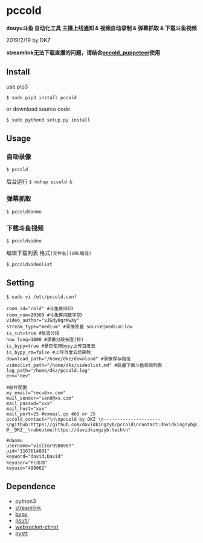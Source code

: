 # pccold

**douyu斗鱼 自动化工具 主播上线通知 & 视频自动录制 & 弹幕抓取 & 下载斗鱼视频**

2019/2/19 by DKZ


**streamlink无法下载直播的问题，请结合[pccold_puppeteer](https://github.com/davidkingzyb/pccold_puppeteer)使用**

## Install

use pip3

`$ sudo pip3 install pccold`

or download source code

`$ sudo python3 setup.py install`

## Usage

### 自动录像

`$ pccold`

后台运行
`$ nohup pccold &`

### 弹幕抓取

`$ pccolddanmu`

### 下载斗鱼视频

`$ pccoldvideo`

编辑下载列表
格式`[文件名](URL路径)`

`$ pccoldvideolist`

## Setting

`$ sudo vi /etc/pccold.conf`

```
room_id="cold" #斗鱼房间ID
room_num=20360 #斗鱼房间数字ID
video_author="vJGdy0qrKwXy"
stream_type="medium" #录像质量 source|medium|low
is_cut=true #是否分段
how_long=1800 #录像分段长度(秒)
is_bypy=true #是否使用bypy上传百度云
is_bypy_rm=false #上传百度云后删除
download_path="/home/dkz/download" #录像保存路径
videolist_path="/home/dkz/videolist.md" #批量下载斗鱼视频列表
log_path="/home/dkz/pccold.log"
env="dev"

#邮件配置
my_email="recv@xx.com"
mail_sender="send@xx.com"
mail_passwd="xxx"
mail_host="xxx"
mail_port=25 #exmail.qq 465 or 25
pccold_contact="\n\npccold by DKZ \n---------------------\ngithub:https://github.com/davidkingzyb/pccold\ncontact:davidkingzyb@qq.com  @__DKZ__\naboutme:https://davidkingzyb.tech\n"

#danmu
username="visitor9986987"
uid="1167614891"
keyword="david,David"
keyuser="Pc冷冷"
keyuid="498062"

```

## Dependence

- python3
- [streamlink](https://github.com/streamlink/streamlink)
- [bypy](https://github.com/houtianze/bypy)
- [psutil](https://github.com/giampaolo/psutil)
- [websocket-clinet](https://github.com/websocket-client/websocket-client)
- [pystt](https://github.com/dust8/pystt)








